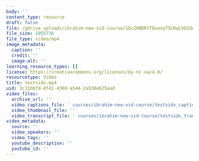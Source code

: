 ```yaml
---
body: ''
content_type: resource
draft: false
file: /gdrive_uploads/ibrahim-new-vid-course/1bcZHNDRYTOxaoy75LRwLVDIdAaBDsHzU/testvidx.mp4
file_size: 1055736
file_type: video/mp4
image_metadata:
  caption: ''
  credit: ''
  image-alt: ''
learning_resource_types: []
license: https://creativecommons.org/licenses/by-nc-sa/4.0/
resourcetype: Video
title: testvidx.mp4
uid: 3c11bbfd-0f41-4369-a544-2a538eb25aad
video_files:
  archive_url: ''
  video_captions_file: ' courses/ibrahim-new-vid-course/testvidx_captions.vtt'
  video_thumbnail_file: ''
  video_transcript_file: ' courses/ibrahim-new-vid-course/testvidx_transcript.pdf'
video_metadata:
  source: ''
  video_speakers: ''
  video_tags: ''
  youtube_description: ''
  youtube_id: ''
---
```

